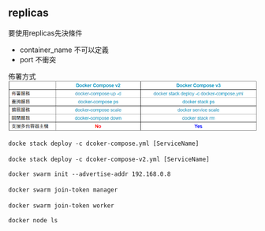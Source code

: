 ## replicas 

要使用replicas先決條件

 - container_name 不可以定義
 - port 不衝突

佈署方式
![img.png](img.png)
```shell
docke stack deploy -c dcoker-compose.yml [ServiceName]

docke stack deploy -c dcoker-compose-v2.yml [ServiceName]

```


```shell
docker swarm init --advertise-addr 192.168.0.8

docker swarm join-token manager

docker swarm join-token worker
```


```shell
docker node ls
```
